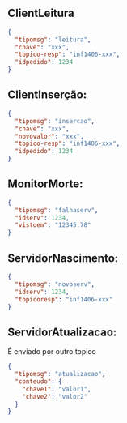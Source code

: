 ## ClientLeitura
```json
{
  "tipomsg": "leitura",
  "chave": "xxx",
  "topico-resp": "inf1406-xxx",
  "idpedido": 1234
}
```

## ClientInserção:

```json
{
  "tipomsg": "insercao",
  "chave": "xxx",
  "novovalor": "xxx",
  "topico-resp": "inf1406-xxx",
  "idpedido": 1234
}
```

## MonitorMorte:
```json
{
  "tipomsg": "falhaserv",
  "idserv": 1234,
  "vistoem": "12345.78"
}
```

## ServidorNascimento:
```json
{
  "tipomsg": "novoserv",
  "idserv": 1234,
  "topicoresp": "inf1406-xxx"
}
```

## ServidorAtualizacao:
É enviado por outro topico
```json
{
  "tipomsg": "atualizacao",
  "conteudo": {
    "chave1": "valor1",
    "chave2": "valor2"
  }
}
```